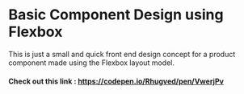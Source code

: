 # Basic Component Design using Flexbox

This is just a small and quick front end design concept for a product component made using the Flexbox layout model.

#### Check out this link : https://codepen.io/Rhugved/pen/VwerjPv
